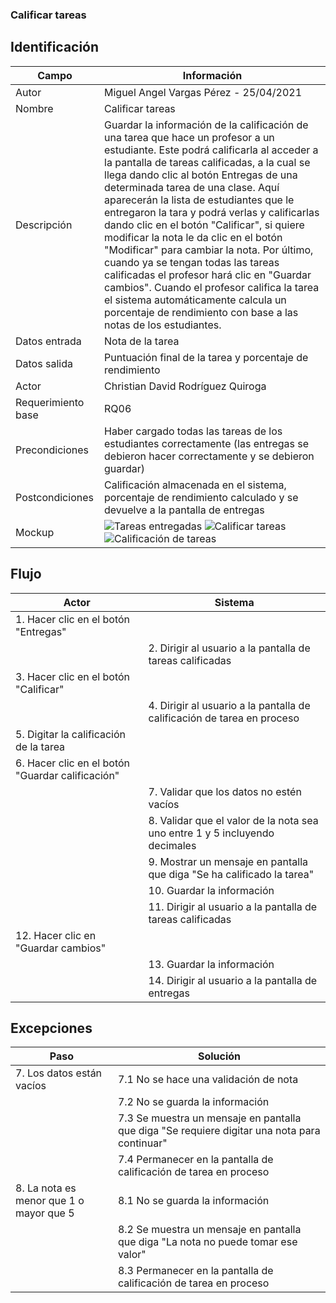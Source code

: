 ### Calificar tareas
## Identificación 

| Campo | Información |
|-------|-------|
| Autor | Miguel Angel Vargas Pérez - 25/04/2021 |
| Nombre | Calificar tareas |
| Descripción | Guardar la información de la calificación de una tarea que hace un profesor a un estudiante. Este podrá calificarla al acceder a la pantalla de tareas calificadas, a la cual se llega dando clic al botón Entregas de una determinada tarea de una clase. Aquí aparecerán la lista de estudiantes que le entregaron la tara y podrá verlas y calificarlas dando clic en el botón "Calificar", si quiere modificar la nota le da clic en el botón "Modificar" para cambiar la nota. Por último, cuando ya se tengan todas las tareas calificadas el profesor hará clic en "Guardar cambios". Cuando el profesor califica la tarea el sistema automáticamente calcula un porcentaje de rendimiento con base a las notas de los estudiantes.  |
| Datos entrada | Nota de la tarea |
| Datos salida | Puntuación final de la tarea y porcentaje de rendimiento |
| Actor | Christian David Rodríguez Quiroga |
| Requerimiento base | RQ06 |
| Precondiciones | Haber cargado todas las tareas de los estudiantes correctamente (las entregas se debieron hacer correctamente y se debieron guardar) |
| Postcondiciones | Calificación almacenada en el sistema, porcentaje de rendimiento calculado y se devuelve a la pantalla de entregas |
| Mockup | ![Tareas entregadas](https://user-images.githubusercontent.com/79241017/116013770-76965180-a5f7-11eb-928f-05ddc8272404.png) ![Calificar tareas](https://user-images.githubusercontent.com/79241017/116012989-49e03b00-a5f3-11eb-9e58-534ec00aaf8d.png) ![Calificación de tareas](https://user-images.githubusercontent.com/79241017/116013323-3df57880-a5f5-11eb-92ad-37585821b35d.png) |

## Flujo
| Actor | Sistema |
|-------|-------|
| 1. Hacer clic en el botón "Entregas" |  |
|  | 2. Dirigir al usuario a la pantalla de tareas calificadas |
| 3. Hacer clic en el botón "Calificar" |  |
|  | 4. Dirigir al usuario a la pantalla de calificación de tarea en proceso |
| 5. Digitar la calificación de la tarea |  |
| 6. Hacer clic en el botón "Guardar calificación" |  |
|  | 7. Validar que los datos no estén vacíos |
|  | 8. Validar que el valor de la nota sea uno entre 1 y 5 incluyendo decimales |
|  | 9. Mostrar un mensaje en pantalla que diga "Se ha calificado la tarea" |
|  | 10. Guardar la información |
|  | 11. Dirigir al usuario a la pantalla de tareas calificadas |
| 12. Hacer clic en "Guardar cambios" |  |
|  | 13. Guardar la información |
|  | 14. Dirigir al usuario a la pantalla de entregas |
## Excepciones
| Paso | Solución |
|-------|-------|
| 7. Los datos están vacíos | 7.1 No se hace una validación de nota |
|  | 7.2 No se guarda la información |
|  | 7.3 Se muestra un mensaje en pantalla que diga "Se requiere digitar una nota para continuar" |
|  | 7.4 Permanecer en la pantalla de calificación de tarea en proceso |
| 8. La nota es menor que 1 o mayor que 5 | 8.1 No se guarda la información |
|  | 8.2 Se muestra un mensaje en pantalla que diga "La nota no puede tomar ese valor" |
|  | 8.3 Permanecer en la pantalla de calificación de tarea en proceso |